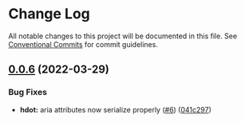 # Change Log

All notable changes to this project will be documented in this file.
See [Conventional Commits](https://conventionalcommits.org) for commit guidelines.

## [0.0.6](https://github.com/willmartian/hdot/compare/hdot@0.0.5...hdot@0.0.6) (2022-03-29)


### Bug Fixes

* **hdot:** aria attributes now serialize properly ([#6](https://github.com/willmartian/hdot/issues/6)) ([041c297](https://github.com/willmartian/hdot/commit/041c297040bca6c505565a2c28ffef3187cb83a2))
